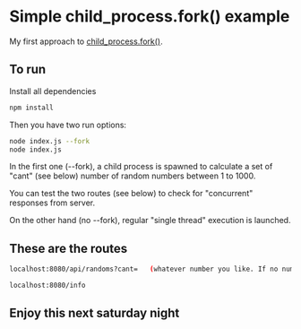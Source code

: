 # Simple child_process.fork() example

My first approach to [child_process.fork()](https://nodejs.org/api/child_process.html#child_processforkmodulepath-args-options).

## To run

Install all dependencies

```bash
npm install
```
Then you have two run options:
```bash
node index.js --fork
node index.js
```
In the first one (--fork), a child process is spawned to calculate a set of "cant" (see below) number of random numbers between 1 to 1000.

You can test the two routes (see below) to check for "concurrent" responses from server.

On the other hand (no --fork), regular "single thread" execution is launched.

## These are the routes

```bash
localhost:8080/api/randoms?cant=   (whatever number you like. If no number is passed, it is assing 100000 by default))

localhost:8080/info
```


## Enjoy this next saturday night
